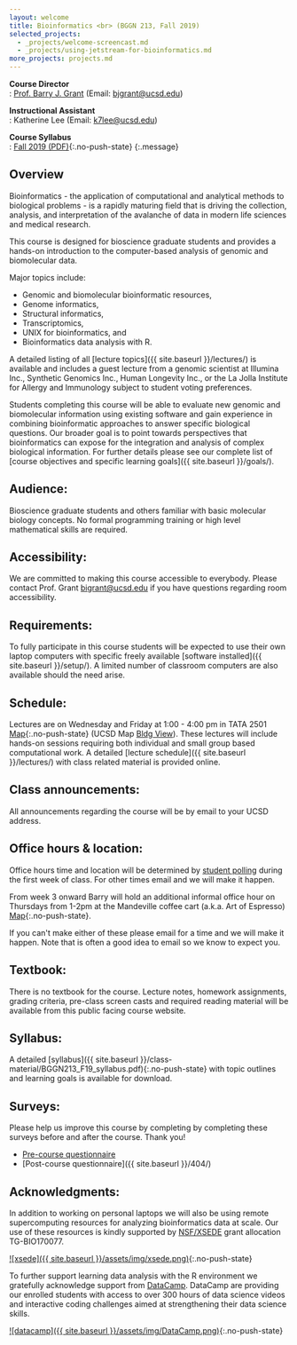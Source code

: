 ```yaml
---
layout: welcome
title: Bioinformatics <br> (BGGN 213, Fall 2019)
selected_projects:
  - _projects/welcome-screencast.md
  - _projects/using-jetstream-for-bioinformatics.md
more_projects: projects.md
---
```



**Course Director**  
   : [Prof. Barry J. Grant](http://thegrantlab.org/) (Email: <bjgrant@ucsd.edu>)  

**Instructional Assistant**  
   : Katherine Lee (Email: <k7lee@ucsd.edu>)  

**Course Syllabus**  
   : [Fall 2019 (PDF)](https://bioboot.github.io/bggn213_F19/class-material/BGGN213_F19_syllabus.pdf){:.no-push-state}
{:.message}



## Overview
Bioinformatics - the application of computational and analytical methods to biological problems - is a rapidly maturing field that is driving the collection, analysis, and interpretation of the avalanche of data in modern life sciences and medical research.  

This course is designed for bioscience graduate students and provides a hands-on introduction to the computer-based analysis of genomic and biomolecular data.

Major topics include: 
- Genomic and biomolecular bioinformatic resources,  
- Genome informatics, 
- Structural informatics,  
- Transcriptomics,
- UNIX for bioinformatics, and 
- Bioinformatics data analysis with R.  

A detailed listing of all [lecture topics]({{ site.baseurl }}/lectures/) is available and includes a guest lecture from a genomic scientist at Illumina Inc., Synthetic Genomics Inc., Human Longevity Inc., or the La Jolla Institute for Allergy and Immunology subject to student voting preferences. 


Students completing this course will be able to evaluate new genomic and biomolecular information using existing software and gain experience in combining bioinformatic approaches to answer specific biological questions. Our broader goal is to point towards perspectives that bioinformatics can expose for the integration and analysis of complex biological information. For further details please see our complete list of [course objectives and specific learning goals]({{ site.baseurl }}/goals/).  

## Audience: 
Bioscience graduate students and others familiar with basic molecular biology concepts. No formal programming training or high level mathematical skills are required.  

## Accessibility:  
We are committed to making this course accessible to everybody. Please contact Prof. Grant <bigrant@ucsd.edu> if you have questions regarding room accessibility.  

## Requirements: 
To fully participate in this course students will be expected to use their own laptop computers with specific freely available [software installed]({{ site.baseurl }}/setup/). A limited number of classroom computers are also available should the need arise.    

## Schedule:  
Lectures are on Wednesday and Friday at 1:00 - 4:00 pm in TATA 2501 [Map](https://goo.gl/maps/Cd8z9Zexx6q){:.no-push-state} (UCSD Map [Bldg View](https://maps.ucsd.edu/map/?id=1005#!m/359878)).  These lectures will include hands-on sessions requiring both individual and small group based computational work. A detailed [lecture schedule]({{ site.baseurl }}/lectures/) with class related material is provided online.  

## Class announcements:  
All announcements regarding the course will be by email to your UCSD address.  

## Office hours & location:  
Office hours time and location will be determined by [student polling](https://doodle.com/poll/6zkgw3866rwbfpb4) during the first week of class. For other times email and we will make it happen.          

From week 3 onward Barry will hold an additional informal office hour on Thursdays from 1-2pm at the Mandeville coffee cart (a.k.a. Art of Espresso) [Map](https://goo.gl/maps/ZecfgoF8qas){:.no-push-state}.  

If you can't make either of these please email for a time and we will make it happen. Note that is often a good idea to email so we know to expect you.    

## Textbook:  
There is no textbook for the course. Lecture notes, homework assignments, grading criteria, pre-class screen casts and required reading material will be available from this public facing course website.  

## Syllabus:  
A detailed [syllabus]({{ site.baseurl }}/class-material/BGGN213_F19_syllabus.pdf){:.no-push-state} with topic outlines and learning goals is available for download.

## Surveys:
Please help us improve this course by completing by completing these surveys before and after the course. Thank you!
* [Pre-course questionnaire](https://forms.gle/qM9PTRNie8S49nuTA)  
* [Post-course questionnaire]({{ site.baseurl }}/404/)  

## Acknowledgments:
In addition to working on personal laptops we will also be using remote supercomputing resources for analyzing bioinformatics data at scale. Our use of these resources is kindly supported by [NSF/XSEDE](https://www.xsede.org/) grant allocation TG-BIO170077.  

[![xsede]({{ site.baseurl }}/assets/img/xsede.png)](https://jetstream-cloud.org/){:.no-push-state}  

To further support learning data analysis with the R environment we gratefully acknowledge support from [DataCamp](https://www.datacamp.com/). DataCamp are providing our enrolled students with access to over 300 hours of data science videos and interactive coding challenges aimed at strengthening their data science skills.  

[![datacamp]({{ site.baseurl }}/assets/img/DataCamp.png)](https://www.datacamp.com/groups/foundations-of-bioinformatics-bggn-213){:.no-push-state}  

